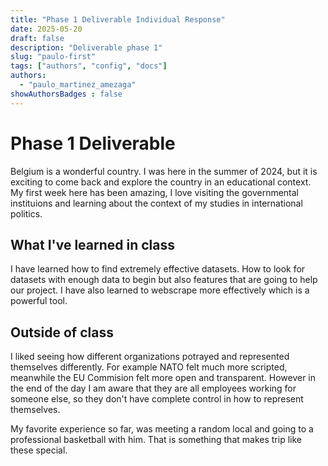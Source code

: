 ```yaml
---
title: "Phase 1 Deliverable Individual Response"
date: 2025-05-20
draft: false
description: "Deliverable phase 1"
slug: "paulo-first"
tags: ["authors", "config", "docs"]
authors:
  - "paulo_martinez_amezaga"
showAuthorsBadges : false
---
```


# Phase 1 Deliverable
Belgium is a wonderful country. I was here in the summer of 2024, but it is exciting to come back and explore the country in an educational context. My first week here has been amazing, I love visiting the governmental instituions and learning about the context of my studies in international politics.

## What I've learned in class
I have learned how to find extremely effective datasets. How to look for datasets with enough data to begin but also features that are going to help our project. I have also learned to webscrape more effectively which is a powerful tool.

## Outside of class
I liked seeing how different organizations potrayed and represented themselves differently. For example NATO felt much more scripted, meanwhile the EU Commision felt more open and transparent. However in the end of the day I am aware that they are all employees working for someone else, so they don't have complete control in how to represent themselves.

My favorite experience so far, was meeting a random local and going to a professional basketball with him. That is something that makes trip like these special. 